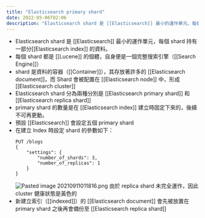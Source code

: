 ```yaml
---
title: "Elasticsearch primary shard"
date: 2022-05-06T02:06
description: "Elasticsearch shard 是 [[Elasticsearch]] 最小的運作單元，每個 shard 持有一部分[[Elasticsearch index]] 的資料..."
---
```

- Elasticsearch shard 是 [[Elasticsearch]] 最小的運作單元，每個 shard 持有一部分[[Elasticsearch index]] 的資料。
- 每個 shard 都是 [[Lucene]] 的個體，自身便是一個完整搜索引擎（[[Search Engine]]）
- shard 是資料的容器（[[Container]]），其存放著許多的 [[Elasticsearch document]]，而 Shard 會被配置在 [[Elasticsearch node]] 中，形成 [[Elasticsearch cluster]]
- Elasticsearch shard 分為兩種分別是 [[Elasticsearch primary shard]] 和 [[Elasticsearch replica shard]]
- primary shard 的數量是在 [[Elasticsearch index]] 建立時固定下來的，後續不可再更動。
- 預設 [[Elasticsearch]] 會設定五個 primary shard
- 在建立 Index 時設定 shard 的參數如下：
	```
	PUT /blogs
	{
		"settings": {
			"number_of_shards": 3,
			"number_of_replicas": 1
		}
	}
	```
	![Pasted image 20210911011816.png](https://i.imgur.com/Ivp0W7x.png)
	由於 replica shard 未完全運作，因此 cluster 健康狀態是黃色的
- 新建立索引（[[indexed]]）的 [[Elasticsearch document]] 會先被放置在 primary shard 之後再會備份至 [[Elasticsearch replica shard]]